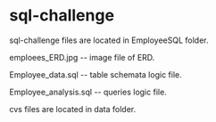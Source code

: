 # sql-challenge


sql-challenge files are located in EmployeeSQL folder.


emploees_ERD.jpg -- image file of ERD.

Employee_data.sql --  table schemata logic file.

Employee_analysis.sql -- queries logic file.


cvs files are located in data folder. 
